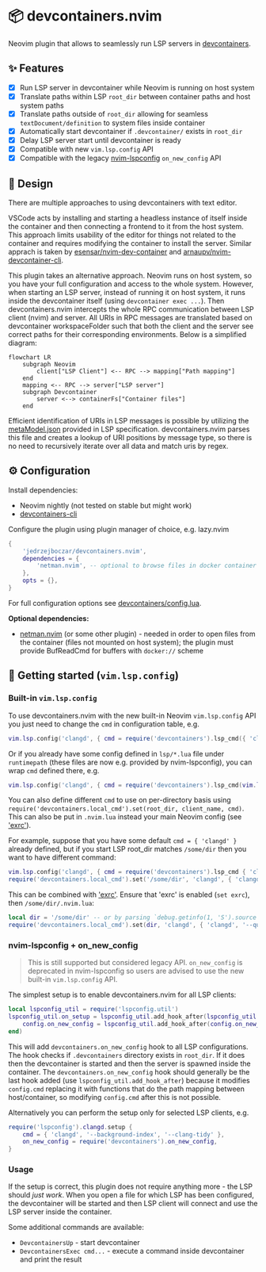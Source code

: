 # 📦 devcontainers.nvim

Neovim plugin that allows to seamlessly run LSP servers in [devcontainers](https://containers.dev).

## ✨ Features

- [x] Run LSP server in devcontainer while Neovim is running on host system
- [x] Translate paths within LSP `root_dir` between container paths and host system paths
- [x] Translate paths outside of `root_dir` allowing for seamless `textDocument/definition` to system files inside container
- [x] Automatically start devcontainer if `.devcontainer/` exists in `root_dir`
- [x] Delay LSP server start until devcontainer is ready
- [x] Compatible with new `vim.lsp.config` API
- [x] Compatible with the legacy [nvim-lspconfig](https://github.com/neovim/nvim-lspconfig) `on_new_config` API

## 📝 Design

There are multiple approaches to using devcontainers with text editor.

VSCode acts by installing and starting a headless instance of itself inside the container and then connecting
a frontend to it from the host system. This approach limits usability of the editor for things not related to
the container and requires modifying the container to install the server.
Similar apprach is taken by [esensar/nvim-dev-container](https://github.com/esensar/nvim-dev-container) and
[arnaupv/nvim-devcontainer-cli](https://github.com/arnaupv/nvim-devcontainer-cli).

This plugin takes an alternative approach. Neovim runs on host system, so you have your full configuration and
access to the whole system. However, when starting an LSP server, instead of running it on host system, it runs inside
the devcontainer itself (using `devcontainer exec ...`). Then devcontainers.nvim intercepts the whole RPC communication
between LSP client (nvim) and server. All URIs in RPC messages are translated based on devcontainer workspaceFolder
such that both the client and the server see correct paths for their corresponding environments.
Below is a simplified diagram:

```mermaid
flowchart LR
    subgraph Neovim
        client["LSP Client"] <-- RPC --> mapping["Path mapping"]
    end
    mapping <-- RPC --> server["LSP server"]
    subgraph Devcontainer
        server <--> containerFs["Container files"]
    end
```

Efficient identification of URIs in LSP messages is possible by utilizing the [metaModel.json](https://microsoft.github.io/language-server-protocol/specifications/lsp/3.17/specification/#metaModel)
provided in LSP specification. devcontainers.nvim parses this file and creates a lookup of URI positions by message
type, so there is no need to recursively iterate over all data and match uris by regex.

## ⚙️ Configuration

Install dependencies:

* Neovim nightly (not tested on stable but might work)
* [devcontainers-cli](https://github.com/devcontainers/cli)

Configure the plugin using plugin manager of choice, e.g. lazy.nvim

```lua
{
    'jedrzejboczar/devcontainers.nvim',
    dependencies = {
        'netman.nvim', -- optional to browse files in docker container
    },
    opts = {},
}
```

For full configuration options see [devcontainers/config.lua](lua/devcontainers/config.lua).

**Optional dependencies:**

* [netman.nvim](https://github.com/miversen33/netman.nvim) (or some other plugin) - needed in order to open files from the container (files not mounted on host system); the plugin must provide BufReadCmd for buffers with `docker://` scheme

## 🚀 Getting started (`vim.lsp.config`)

### Built-in `vim.lsp.config`

To use devcontainers.nvim with the new built-in Neovim `vim.lsp.config` API you just need to change the `cmd`
in configuration table, e.g.

```lua
vim.lsp.config('clangd', { cmd = require('devcontainers').lsp_cmd({ 'clangd' }) })
```

Or if you already have some config defined in `lsp/*.lua` file under `runtimepath` (these files are now e.g.
provided by nvim-lspconfig), you can wrap `cmd` defined there, e.g.

```lua
vim.lsp.config('clangd', { cmd = require('devcontainers').lsp_cmd(vim.lsp.config.clangd.cmd) })
```

You can also define different `cmd` to use on per-directory basis using
`require('devcontainers.local_cmd').set(root_dir, client_name, cmd)`.
This can also be put in `.nvim.lua` instead your main Neovim config
(see ['exrc'](https://neovim.io/doc/user/options.html#'exrc')).

For example, suppose that you have some default `cmd = { 'clangd' }` already defined, but if you start LSP
root_dir matches `/some/dir` then you want to have different command:

```lua
vim.lsp.config('clangd', { cmd = require('devcontainers').lsp_cmd { 'clangd' } })
require('devcontainers.local_cmd').set('/some/dir', 'clangd', { 'clangd', '--query-driver=/usr/bin/arm-none-eabi-*' })
```

This can be combined with ['exrc'](https://neovim.io/doc/user/options.html#'exrc'). Ensure that 'exrc' is enabled
(`set exrc`), then `/some/dir/.nvim.lua`:

```lua
local dir = '/some/dir' -- or by parsing `debug.getinfo(1, 'S').source`
require('devcontainers.local_cmd').set(dir, 'clangd', { 'clangd', '--query-driver=/usr/bin/arm-none-eabi-*' })
```

### nvim-lspconfig + on_new_config

> This is still supported but considered legacy API. `on_new_config` is deprecated in nvim-lspconfig
> so users are advised to use the new built-in `vim.lsp.config` API.

The simplest setup is to enable devcontainers.nvim for all LSP clients:

```lua
local lspconfig_util = require('lspconfig.util')
lspconfig_util.on_setup = lspconfig_util.add_hook_after(lspconfig_util.on_setup, function(config, user_config)
    config.on_new_config = lspconfig_util.add_hook_after(config.on_new_config, require('devcontainers').on_new_config)
end)
```
This will add `devcontainers.on_new_config` hook to all LSP configurations.
The hook checks if `.devcontainers` directory exists in `root_dir`. If it does then the devcontainer is
started and then the server is spawned inside the container.
The `devcontainers.on_new_config` hook should generally be the last hook added (use `lspconfig_util.add_hook_after`)
because it modifies `config.cmd` replacing it with functions that do the path mapping between host/container,
so modifying `config.cmd` after this is not possible.

Alternatively you can perform the setup only for selected LSP clients, e.g.

```lua
require('lspconfig').clangd.setup {
    cmd = { 'clangd', '--background-index', '--clang-tidy' },
    on_new_config = require('devcontainers').on_new_config,
}
```

### Usage

If the setup is correct, this plugin does not require anything more - the LSP should *just work*.
When you open a file for which LSP has been configured, the devcontainer will be started and then
LSP client will connect and use the LSP server inside the container.

Some additional commands are available:

* `DevcontainersUp` - start devcontainer
* `DevcontainersExec cmd...` - execute a command inside devcontainer and print the result
